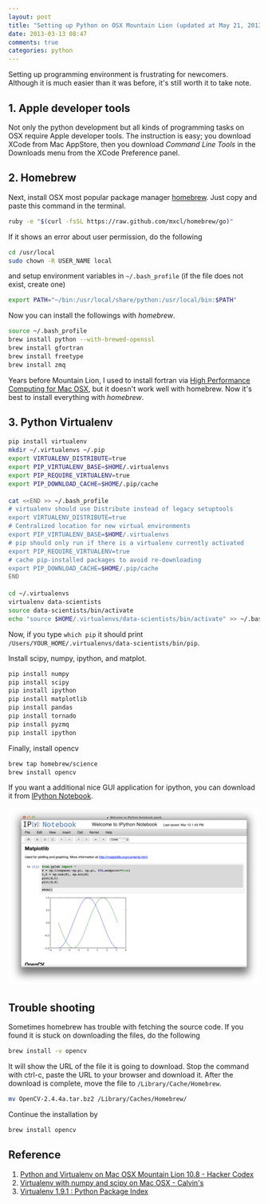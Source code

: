 ```yaml
---
layout: post
title: "Setting up Python on OSX Mountain Lion (updated at May 21, 2013)"
date: 2013-03-13 08:47
comments: true
categories: python
---
```


Setting up programming environment is frustrating for newcomers. Although it is much easier than it was before, it's still worth it to take note.

<!--more-->

## 1. Apple developer tools

Not only the python development but all kinds of programming tasks on OSX require Apple developer tools. The instruction is easy; you download XCode from Mac AppStore, then you download *Command Line Tools* in the Downloads menu from the XCode Preference panel.

## 2. Homebrew

Next, install OSX most popular package manager [homebrew](http://mxcl.github.com/homebrew/). Just copy and paste this command in the terminal.

```bash
ruby -e "$(curl -fsSL https://raw.github.com/mxcl/homebrew/go)"
```

If it shows an error about user permission, do the following

```bash
cd /usr/local
sudo chown -R USER_NAME local
```

and setup environment variables in `~/.bash_profile` (if the file does not exist, create one)

```bash
export PATH="~/bin:/usr/local/share/python:/usr/local/bin:$PATH"
```

Now you can install the followings with *homebrew*.

```bash
source ~/.bash_profile
brew install python --with-brewed-openssl
brew install gfortran
brew install freetype
brew install zmq
```

Years before Mountain Lion, I used to install fortran via [High Performance Computing for Mac OSX](http://hpc.sourceforge.net), but it doesn't work well with homebrew. Now it's best to install everything with *homebrew*.

## 3. Python Virtualenv

```bash
pip install virtualenv
mkdir ~/.virtualenvs ~/.pip
export VIRTUALENV_DISTRIBUTE=true
export PIP_VIRTUALENV_BASE=$HOME/.virtualenvs
export PIP_REQUIRE_VIRTUALENV=true
export PIP_DOWNLOAD_CACHE=$HOME/.pip/cache

cat <<END >> ~/.bash_profile
# virtualenv should use Distribute instead of legacy setuptools
export VIRTUALENV_DISTRIBUTE=true
# Centralized location for new virtual environments
export PIP_VIRTUALENV_BASE=$HOME/.virtualenvs
# pip should only run if there is a virtualenv currently activated
export PIP_REQUIRE_VIRTUALENV=true
# cache pip-installed packages to avoid re-downloading
export PIP_DOWNLOAD_CACHE=$HOME/.pip/cache
END

cd ~/.virtualenvs
virtualenv data-scientists
source data-scientists/bin/activate
echo "source $HOME/.virtualenvs/data-scientists/bin/activate" >> ~/.bash_profile
```

Now, if you type `which pip` it should print `/Users/YOUR_HOME/.virtualenvs/data-scientists/bin/pip`.


Install scipy, numpy, ipython, and matplot.

```bash
pip install numpy
pip install scipy
pip install ipython
pip install matplotlib
pip install pandas
pip install tornado
pip install pyzmq
pip install ipython
```

Finally, install opencv

```bash
brew tap homebrew/science
brew install opencv
```

If you want a additional nice GUI application for ipython, you can download it from [IPython Notebook](https://github.com/liyanage/ipython-notebook#readme).

![ipython notebook](/images/ipython_notebook.png)



Trouble shooting
----------------

Sometimes homebrew has trouble with fetching the source code. If you found it is stuck on downloading the files, do the following

```bash
brew install -v opencv
```

It will show the URL of the file it is going to download. Stop the command with ctrl-c, paste the URL to your browser and download it. After the download is complete, move the file to `/Library/Cache/Homebrew`.

```bash
mv OpenCV-2.4.4a.tar.bz2 /Library/Caches/Homebrew/
```

Continue the installation by

```bash
brew install opencv
```

Reference
---------
1. [Python and Virtualenv on Mac OSX Mountain Lion 10.8 - Hacker Codex](http://hackercodex.com/guide/python-virtualenv-on-mac-osx-mountain-lion-10.8/)
2. [Virtualenv with numpy and scipy on Mac OSX - Calvin's](http://www.calvinx.com/2012/11/02/virtualenv-with-numpy-scipy/)
3. [Virtualenv 1.9.1 : Python Package Index](https://pypi.python.org/pypi/virtualenv)
